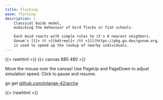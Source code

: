 ```yaml
---
title: Flocking
wasm: flocking
description: |
    Classical boids model,
    mimicking the behaviour of bird flocks or fish schools.

    Each boid reacts with simple rules to it's 8 nearest neighbors.
    Gonum's [{{< tt >}}kdtree{{< /tt >}}](https://pkg.go.dev/gonum.org/v1/gonum/spatial/kdtree)
    is used to speed up the lookup of nearby individuals.
---
```


{{< rawhtml >}}
{{< canvas 880 480 >}}

<p id="instructions">Move the mouse over the canvas! Use <span class="tt">PageUp</span> and <span class="tt">PageDown</span> to adjust simulation speed. Click to pause and resume.</p>
<p class="tt">go get <a href="https://github.com/mlange-42/arche">github.com/mlange-42/arche</a>
</p>
{{< /rawhtml >}}
